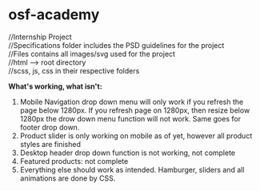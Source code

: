 # osf-academy
//Internship Project<br>
//Specifications folder includes the PSD guidelines for the project<br>
//Files contains all images/svg used for the project <br>
//html --> root directory <br>
//scss, js, css in their respective folders <br>

<b>What's working, what isn't:</b><br>
1) Mobile Navigation drop down menu will only work if you refresh the page below 1280px. If you refresh page on 1280px, then resize below 1280px the drow down menu function will not work. Same goes for footer drop down.
2) Product slider is only working on mobile as of yet, however all product styles are finished
3) Desktop header drop down function is not working, not complete
4) Featured products: not complete
4) Everything else should work as intended. Hamburger, sliders and all animations are done by CSS.
